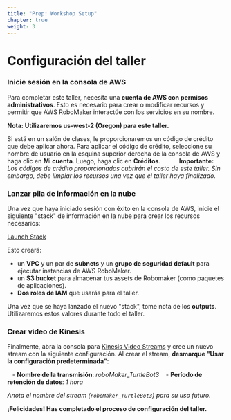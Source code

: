 ```yaml
---
title: "Prep: Workshop Setup"
chapter: true
weight: 3
---
```


# Configuración del taller

### Inicie sesión en la consola de AWS

Para completar este taller, necesita una **cuenta de AWS con permisos administrativos**. Esto es necesario para crear o modificar recursos y permitir que AWS RoboMaker interactúe con los servicios en su nombre.

**Nota: Utilizaremos us-west-2 (Oregon) para este taller.**

Si está en un salón de clases, le proporcionaremos un código de crédito que debe aplicar ahora. Para aplicar el código de crédito, seleccione su nombre de usuario en la esquina superior derecha de la consola de AWS y haga clic en **Mi cuenta**. Luego, haga clic en **Créditos**.
      
   **Importante:** *Los códigos de crédito proporcionados cubrirán el costo de este taller. Sin embargo, debe limpiar los recursos una vez que el taller haya finalizado.*

### Lanzar pila de información en la nube

Una vez que haya iniciado sesión con éxito en la consola de AWS, inicie el siguiente "stack" de información en la nube para crear los recursos necesarios:

[Launch Stack](https://console.aws.amazon.com/cloudformation/home#/stacks/new?templateURL=https://s3.amazonaws.com/assets.robomakerworkshops.com/cfn/bootstrap.cfn.yaml&region=us-west-2)

Esto creará:

- un **VPC** y un par de **subnets** y un **grupo de seguridad default** para ejecutar instancias de AWS RoboMaker.
- un **S3 bucket** para almacenar tus assets de Robomaker (como paquetes de aplicaciones).
- **Dos roles de IAM** que usarás para el taller.

Una vez que se haya lanzado el nuevo "stack", tome nota de los **outputs**. Utilizaremos estos valores durante todo el taller.

### Crear video de Kinesis

Finalmente, abra la consola para [Kinesis Video Streams](https://console.aws.amazon.com/kinesisvideo/home) y cree un nuevo stream con la siguiente configuración. Al crear el stream, **desmarque "Usar la configuración predeterminada"**:

   - **Nombre de la transmisión**: *roboMaker_TurtleBot3*
   - **Período de retención de datos**: *1 hora*


*Anota el nombre del stream (`roboMaker_TurtleBot3`) para su uso futuro.*

**¡Felicidades! Has completado el proceso de configuración del taller.**










